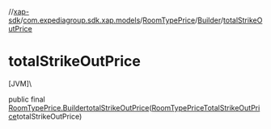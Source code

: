 //[xap-sdk](../../../../index.md)/[com.expediagroup.sdk.xap.models](../../index.md)/[RoomTypePrice](../index.md)/[Builder](index.md)/[totalStrikeOutPrice](total-strike-out-price.md)

# totalStrikeOutPrice

[JVM]\

public final [RoomTypePrice.Builder](index.md)[totalStrikeOutPrice](total-strike-out-price.md)([RoomTypePriceTotalStrikeOutPrice](../../-room-type-price-total-strike-out-price/index.md)totalStrikeOutPrice)
